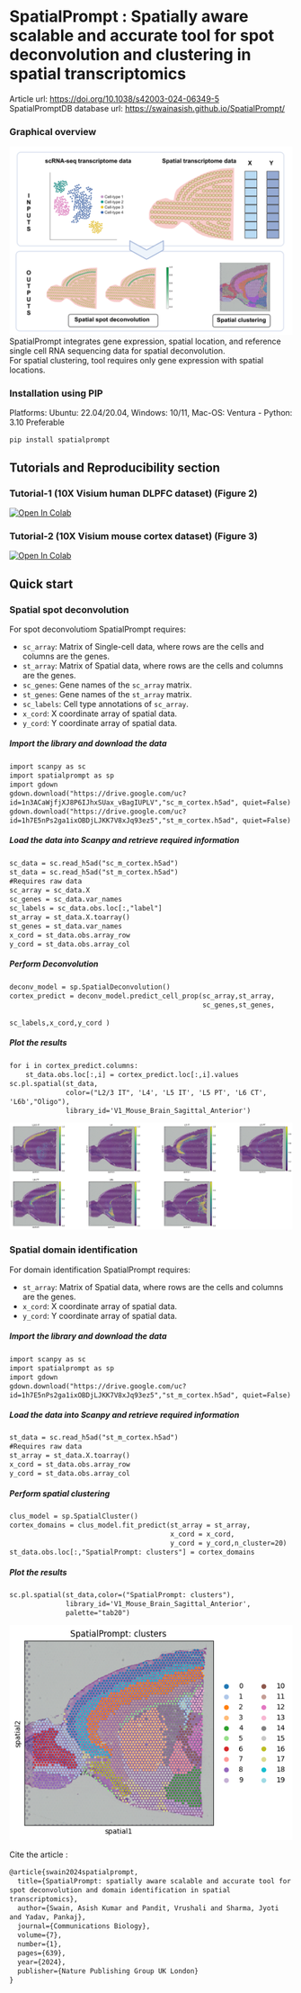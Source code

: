 # SpatialPrompt : Spatially aware scalable and accurate tool for spot deconvolution and clustering in spatial transcriptomics

Article url: https://doi.org/10.1038/s42003-024-06349-5  \
SpatialPromptDB database url: https://swainasish.github.io/SpatialPrompt/
### Graphical overview 
![alt text](tutorials/images/graphical_abstract.png)
SpatialPrompt integrates gene expression, spatial location, and reference single cell RNA sequencing data for spatial deconvolution.\
For spatial clustering, tool requires only gene expression with spatial locations.
### Installation using PIP 
Platforms: Ubuntu: 22.04/20.04, Windows: 10/11, Mac-OS: Ventura - Python: 3.10 Preferable
```
pip install spatialprompt
```
## Tutorials and Reproducibility section 
### Tutorial-1 (10X Visium human DLPFC dataset) (Figure 2)
[![Open In Colab](https://colab.research.google.com/assets/colab-badge.svg)](https://colab.research.google.com/drive/1hfn10gV3NbG4guAgOb1DRkSam4RxfdI1?usp=sharing)
### Tutorial-2 (10X Visium mouse cortex dataset) (Figure 3)
[![Open In Colab](https://colab.research.google.com/assets/colab-badge.svg)](https://colab.research.google.com/drive/1leAZVF45zNLzgj6QQT2CCFLbL9vIdObl?usp=sharing)

## Quick start
### Spatial spot deconvolution 
For spot deconvolutiom SpatialPrompt requires:
- `sc_array`: Matrix of Single-cell data, where rows are the cells and columns are the genes.
- `st_array`: Matrix of Spatial data, where rows are the cells and columns are the genes.
- `sc_genes`: Gene names of the `sc_array` matrix.
- `st_genes`: Gene names of the `st_array` matrix.
- `sc_labels`: Cell type annotations of `sc_array`.
- `x_cord`: X coordinate array of spatial data.
- `y_cord`: Y coordinate array of spatial data.
##### Import the library and download the data
```
import scanpy as sc
import spatialprompt as sp
import gdown
gdown.download("https://drive.google.com/uc?id=1n3ACaWjfjXJ8P6IJhxSUax_vBagIUPLV","sc_m_cortex.h5ad", quiet=False)
gdown.download("https://drive.google.com/uc?id=1h7E5nPs2ga1ixOBDjLJKK7V8xJq93ez5","st_m_cortex.h5ad", quiet=False)
```
##### Load the data into Scanpy and retrieve required information
```
sc_data = sc.read_h5ad("sc_m_cortex.h5ad")
st_data = sc.read_h5ad("st_m_cortex.h5ad")
#Requires raw data
sc_array = sc_data.X
sc_genes = sc_data.var_names
sc_labels = sc_data.obs.loc[:,"label"]
st_array = st_data.X.toarray()
st_genes = st_data.var_names
x_cord = st_data.obs.array_row
y_cord = st_data.obs.array_col
```
##### Perform Deconvolution
```
deconv_model = sp.SpatialDeconvolution()
cortex_predict = deconv_model.predict_cell_prop(sc_array,st_array,
                                                sc_genes,st_genes,
                                                sc_labels,x_cord,y_cord )
```
##### Plot the results 
```
for i in cortex_predict.columns:
    st_data.obs.loc[:,i] = cortex_predict.loc[:,i].values
sc.pl.spatial(st_data,
              color=("L2/3 IT", 'L4', 'L5 IT', 'L5 PT', 'L6 CT', 'L6b',"Oligo"),
              library_id='V1_Mouse_Brain_Sagittal_Anterior')
```
![alt text](tutorials/images/m_cortex_deconv.png)
### Spatial domain identification
For domain identification SpatialPrompt requires:
- `st_array`: Matrix of Spatial data, where rows are the cells and columns are the genes.
- `x_cord`: X coordinate array of spatial data.
- `y_cord`: Y coordinate array of spatial data.
##### Import the library and download the data
```
import scanpy as sc
import spatialprompt as sp
import gdown
gdown.download("https://drive.google.com/uc?id=1h7E5nPs2ga1ixOBDjLJKK7V8xJq93ez5","st_m_cortex.h5ad", quiet=False)
```
##### Load the data into Scanpy and retrieve required information
```
st_data = sc.read_h5ad("st_m_cortex.h5ad")
#Requires raw data
st_array = st_data.X.toarray()
x_cord = st_data.obs.array_row
y_cord = st_data.obs.array_col
```
##### Perform spatial clustering
```
clus_model = sp.SpatialCluster()
cortex_domains = clus_model.fit_predict(st_array = st_array,
                                        x_cord = x_cord,
                                        y_cord = y_cord,n_cluster=20)
st_data.obs.loc[:,"SpatialPrompt: clusters"] = cortex_domains
```
##### Plot the results 
```
sc.pl.spatial(st_data,color=("SpatialPrompt: clusters"),
              library_id='V1_Mouse_Brain_Sagittal_Anterior',
              palette="tab20")
```
![alt text](tutorials/images/m_cortex_domains.png) 

Cite the article : 
```
@article{swain2024spatialprompt,
  title={SpatialPrompt: spatially aware scalable and accurate tool for spot deconvolution and domain identification in spatial transcriptomics},
  author={Swain, Asish Kumar and Pandit, Vrushali and Sharma, Jyoti and Yadav, Pankaj},
  journal={Communications Biology},
  volume={7},
  number={1},
  pages={639},
  year={2024},
  publisher={Nature Publishing Group UK London}
}
```

